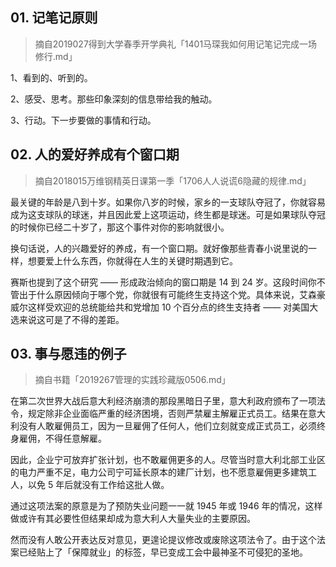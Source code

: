 ## 01. 记笔记原则
> 摘自2019027得到大学春季开学典礼「1401马琛我如何用记笔记完成一场修行.md」

1、看到的、听到的。

2、感受、思考。那些印象深刻的信息带给我的触动。

3、行动。下一步要做的事情和行动。

## 02. 人的爱好养成有个窗口期
> 摘自2018015万维钢精英日课第一季「1706人人说谎6隐藏的规律.md」

最关键的年龄是八到十岁。如果你八岁的时候，家乡的一支球队夺冠了，你就容易成为这支球队的球迷，并且因此爱上这项运动，终生都是球迷。可是如果球队夺冠的时候你已经二十岁了，那这个事件对你的影响就很小。

换句话说，人的兴趣爱好的养成，有一个窗口期。就好像那些青春小说里说的一样，想要爱上什么东西，你就得在人生的关键时期遇到它。

赛斯也提到了这个研究 —— 形成政治倾向的窗口期是 14 到 24 岁。这段时间你不管出于什么原因倾向于哪个党，你就很有可能终生支持这个党。具体来说，艾森豪威尔这样受欢迎的总统能给共和党增加 10 个百分点的终生支持者 —— 对美国大选来说这可是了不得的差距。

## 03. 事与愿违的例子
> 摘自书籍「2019267管理的实践珍藏版0506.md」

在第二次世界大战后意大利经济崩溃的那段黑暗日子里，意大利政府颁布了一项法令，规定除非企业面临严重的经济困境，否则严禁雇主解雇正式员工。结果在意大利没有人敢雇佣员工，因为ー旦雇佣了任何人，他们立刻就变成正式员工，必须终身雇佣，不得任意解雇。

因此，企业宁可放弃扩张计划，也不敢雇佣更多的人。尽管当时意大利北部工业区的电力严重不足，电力公司宁可延长原本的建厂计划，也不愿意雇佣更多建筑工人，以免 5 年后就没有工作给这批人做。

通过这项法案的原意是为了预防失业问题一一就 1945 年或 1946 年的情况，这样做或许有其必要性但结果却成为意大利人大量失业的主要原因。

然而没有人敢公开表达反对意见，更遑论提议修改或废除这项法令了。由于这个法案已经贴上了「保障就业」的标签，早已变成工会中最神圣不可侵犯的圣地。

